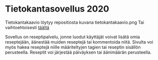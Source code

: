 Tietokantasovellus 2020
======
  
Tietokantakaavio löytyy repositiosta kuvana tietokantakaavio.png
Tai vaihtoehtoisesti [täältä](https://dbdiagram.io/d/5e6a5b1b4495b02c3b882b06)  

Sovellus on reseptipalvelu, jonne luodut käyttäjät voivat lisätä omia reseptejään, äänestää muiden reseptejä tai kommentoida niitä. Sivulta voi myös hakea reseptejä niille määriteltyjen tagien tai reseptin sisällön perusteella. Reseptit voi järjestää päiväyksen tai äänimäärän perusteella.
